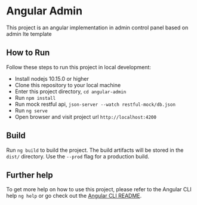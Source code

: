 # Angular Admin
This project is an angular implementation in admin control panel based on admin lte template

## How to Run
Follow these steps to run this project in local development:
- Install nodejs 10.15.0 or higher
- Clone this repository to your local machine
- Enter this project directory, `cd angular-admin`
- Run `npm install`
- Run mock restful api, `json-server --watch restful-mock/db.json`
- Run `ng serve`
- Open browser and visit project url `http://localhost:4200`

## Build
Run `ng build` to build the project. The build artifacts will be stored in the `dist/` directory. Use the `--prod` flag for a production build.

## Further help
To get more help on how to use this project, please refer to the Angular CLI help `ng help` or go check out the [Angular CLI README](https://github.com/angular/angular-cli/blob/master/README.md).
